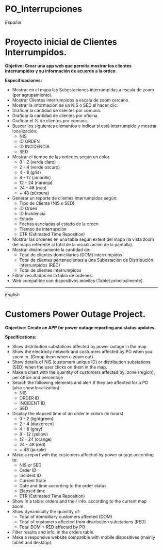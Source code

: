 # PO_Interrupciones

<i>Español</i>
<h1>Proyecto inicial de Clientes Interrumpidos.</h1>

<strong>Objetivo: Crear una app web que permita mostrar los clientes interrumpidos y su información de acuerdo a la orden.</strong>

<b>Especificaciones:</b>

<ul>
<li>Mostrar en el mapa las Subestaciones interrumpidas a escala de zoom (por agrupamiento).</li>

<li>Mostrar Clientes interrumpidos a escala de zoom cercano.</li>

<li>Mostrar la información de un NIS o SED al hacer clic.</li>

<li>Graficar la cantidad de clientes por comuna.</li>

<li>Graficar la cantidad de clientes por oficina.</li>

<li>Graficar el % de clientes por comuna.</li>

<li>Buscar los siguientes elementos e indicar si está interrumpido y mostrar localización:
     <ul><li>NIS</li>
     <li>ID ORDEN</li>
     <li>ID INCIDENCIA</li>
     <li>SED</li>
     </ul>
    </li>

<li>Mostrar el tiempo de las ordenes según un color.
        <ul>
        <li>0 - 2   (verde claro)</li>
        <li>2 - 4   (verde oscuro)</li>
        <li>4 - 8   (gris)</li>
        <li>8 - 12  (amarillo)</li>
        <li>12 - 24 (naranja)</li>
        <li>24 - 48 (rojo)</li>
        <li>+  48   (púrpura)</li>
        </ul>
    </li>

<li>Generar un reporte de clientes interrumpidos según:
    <ul>
    <li>Tipo de Cliente (NIS o SED)</li>
    <li>ID Orden</li>
    <li>ID Incidencia</li>
    <li>Estado</li>
    <li>Fechas asociadas al estado de la orden</li>
    <li>Tiempo de interrupción</li>
    <li>ETR (Estimated Time Reposition)</li>
    </ul>
    </li>

<li> Mostrar las ordenes en una tabla según extent del mapa (la vista zoom del mapa referente al total de la visualización de la pantalla).</li>

<li>Mostrar dinámicamente la cantidad de:
     <ul>
     <li>Total de clientes domiciliarios (DOM) interrumpidos</li>
     <li>Total de clientes pertenecientes a una Subestación de Distribución interrumpidos (RED)</li>
     <li>Total de clientes interrumpidos</li>
     </ul>
    </li>

<li>Filtrar resultados en la tabla de ordenes.</li>

<li> Web compatible con dispositivos móviles (Tablet principalmente).</li>

</ul>

<hr></hr>

<i>English</i>

<h1>Customers Power Outage Project.</h1>

<strong>Objective: Create an APP for power outage reporting and status updates.</strong>

<b>Specifications:</b>

<ul>
<li>Show distribution substations affected by power outage  in the map</li>

<li>Show the electricity network and costumers affected by PO when you zoom in. (Group them when u zoom out)</li>

<li>Show details of NIS (customers unique ID) or distribution substations (SED) when the user clicks on them in the map.</li>

<li>Make a chart with the quantity of customers affected by: zone (region), per office and percentaje</li>


<li>Search the following elements and alert if they are affected for a PO (also show localization):
    <ul><li>NIS</li>
    <li>ORDER ID</li>
    <li>INCIDENT ID</li>
    <li>SED</li>
    </ul></li>

<li>Display the elapsed time of an order in colors (in hours)
    <ul>
    <li>0 - 2   (lightgreen)</li>
    <li>2 - 4   (darkgreen)</li>
    <li>4 - 8   (gray)</li>
    <li>8 - 12  (yellow)</li>
    <li>12 - 24 (orange)</li>
    <li>24 - 48 (red)</li>
    <li>+  48   (purple)</li>
    </ul>
    </li>

<li>Make a report with the customers affected by power outage according to:
    <ul>
    <li>NIS or SED</li>
    <li>Order ID</li>
    <li>Incident ID</li>
    <li>Current State</li>
    <li>Date and time according to the order status</li>
    <li>Elapsed time</li>
    <li>ETR (Estimated Time Reposition)</li>
    </ul>
    </li>

<li>Show in a table: orders and their info. according to the current map zoom.</li>

<li>Show dynamically the quantity of:
     <ul>
     <li>Total of domiciliary customers affected (DOM)</li>
     <li>Total of customers affected from distribution substations (RED)</li>
     <li>Total DOM + RED affected by PO</li>
     </ul>
    </li>

<li>Filter results and info. in the orders table.</li>

<li>Make a responsive website compatible with mobile dispositives (mainly tablet and desktop).</li>
</ul>
